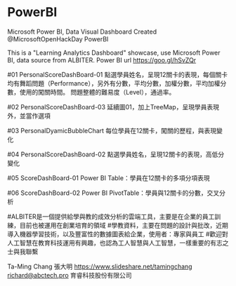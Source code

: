 # PowerBI
Microsoft Power BI, Data Visual Dashboard
Created @MicrosoftOpenHackDay PowerBI

This is a "Learning Analytics Dashboard" showcase, use Microsoft Power BI, data source from ALBITER.
Power BI url https://goo.gl/hSvZQr

#01 PersonalScoreDashBoard-01
點選學員姓名，呈現12關卡的表現，每個關卡均有舞蹈問題（Performance），另外有分數，平均分數，加權分數，平均加權分數，使用的闖關時間。
問題整體的難易度（Level），通過率。

#02 PersonalScoreDashBoard-03
延續圖01，加上TreeMap，呈現學員表現外，並當作選項

#03 PersonalDyamicBubbleChart
每位學員在12關卡，闖關的歷程，與表現變化

#04 PersonalScoreDashBoard-02
點選學員姓名，呈現12關卡的表現，高低分變化


#05 ScoreDashBoard-01
Power BI Table：學員在12關卡的多項分項表現

#06 ScoreDashBoard-02
Power BI PivotTable：學員與12關卡的分數，交叉分析

#ALBITER是一個提供給學與教的成效分析的雲端工具，主要是在企業的員工訓練，目前也被運用在創業培育的領域
#學教資料，主要在問題的設計與批改，近期導入機器學習技術，以及豐富性的數據圖表給企業，使用者：專家與員工
#歡迎對人工智慧在教育科技運用有興趣，也認為工人智慧與人工智慧，一樣重要的有志之士與我聯繫

Ta-Ming Chang 張大明
https://www.slideshare.net/tamingchang
richard@abctech.pro
育睿科技股份有限公司




